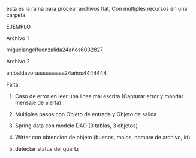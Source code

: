 esta es la rama para procear archivos flat, Con multiples recursos en una carpeta


EJEMPLO

Archivo 1

miguelangelfuenzalida24años6032827

Archivo 2

anibaldavoraaaaaaaaaa24años4444444

Falta: 

1) Caso de error en leer una linea mal escrita (Capturar error y mandar mensaje de alerta)

2) Multiples pasos con Objeto de entrada y Objeto de salida

3) Spring data con modelo DAO (3 tablas, 3 objetos)

4) Wirter con obtencion de objeto (buenos, malos, nombre de archivo, id)

5) detectar status del quartz
